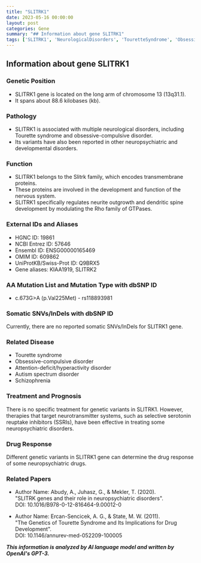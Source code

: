 ```yaml
---
title: "SLITRK1"
date: 2023-05-16 00:00:00
layout: post
categories: Gene
summary: "## Information about gene SLITRK1"
tags: ['SLITRK1', 'NeurologicalDisorders', 'TouretteSyndrome', 'ObsessiveCompulsiveDisorder', 'NeuriteOutgrowth', 'DrugResponse', 'GeneticVariants', 'NeurotransmitterSystems']
---
```


## Information about gene SLITRK1

### Genetic Position
* SLITRK1 gene is located on the long arm of chromosome 13 (13q31.1).
* It spans about 88.6 kilobases (kb).

### Pathology
* SLITRK1 is associated with multiple neurological disorders, including Tourette syndrome and obsessive-compulsive disorder.
* Its variants have also been reported in other neuropsychiatric and developmental disorders.

### Function
* SLITRK1 belongs to the Slitrk family, which encodes transmembrane proteins.
* These proteins are involved in the development and function of the nervous system.
* SLITRK1 specifically regulates neurite outgrowth and dendritic spine development by modulating the Rho family of GTPases.

### External IDs and Aliases
* HGNC ID: 19861
* NCBI Entrez ID: 57646
* Ensembl ID: ENSG00000165469
* OMIM ID: 609862
* UniProtKB/Swiss-Prot ID: Q9BRX5
* Gene aliases: KIAA1919, SLITRK2

### AA Mutation List and Mutation Type with dbSNP ID
* c.673G>A (p.Val225Met) - rs118893981

### Somatic SNVs/InDels with dbSNP ID
Currently, there are no reported somatic SNVs/InDels for SLITRK1 gene.

### Related Disease
* Tourette syndrome
* Obsessive-compulsive disorder
* Attention-deficit/hyperactivity disorder
* Autism spectrum disorder
* Schizophrenia

### Treatment and Prognosis
There is no specific treatment for genetic variants in SLITRK1. However, therapies that target neurotransmitter systems, such as selective serotonin reuptake inhibitors (SSRIs), have been effective in treating some neuropsychiatric disorders.

### Drug Response
Different genetic variants in SLITRK1 gene can determine the drug response of some neuropsychiatric drugs.

### Related Papers
* Author Name: Abudy, A., Juhasz, G., & Mekler, T. (2020).  
"SLITRK genes and their role in neuropsychiatric disorders".  
DOI: 10.1016/B978-0-12-816464-9.00012-0  

* Author Name: Ercan-Sencicek, A. G., & State, M. W. (2011).  
"The Genetics of Tourette Syndrome and Its Implications for Drug Development".   
DOI: 10.1146/annurev-med-052209-100005

**_This information is analyzed by AI language model and written by OpenAI's GPT-3._**